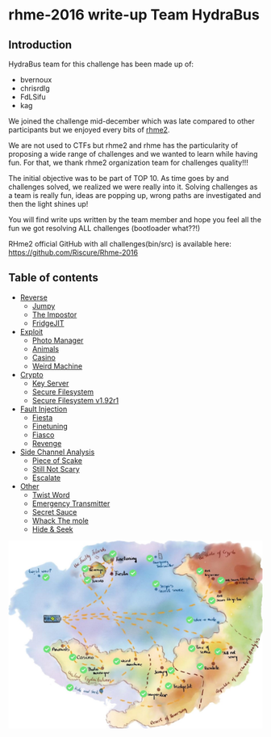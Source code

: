 # rhme-2016 write-up Team HydraBus

## Introduction

HydraBus team for this challenge has been made up of:
+ bvernoux
+ chrisrdlg
+ FdLSifu
+ kag

We joined the challenge mid-december which was late compared to other participants but we enjoyed every bits of [rhme2](http://rhme.riscure.com/challenges).

We are not used to CTFs but rhme2 and rhme has the particularity of proposing a wide range of challenges and we wanted to learn while having fun.
For that, we thank rhme2 organization team for challenges quality!!!

The initial objective was to be part of TOP 10. As time goes by and challenges solved, we realized we were really into it.
Solving challenges as a team is really fun, ideas are popping up, wrong paths are investigated and then the light shines up!

You will find write ups written by the team member and hope you feel all the fun we got resolving ALL challenges (bootloader what??!)

RHme2 official GitHub with all challenges(bin/src) is available here: https://github.com/Riscure/Rhme-2016

## Table of contents
 * [Reverse](Reverse)
   * [Jumpy](Reverse/Jumpy.md)
   * [The Impostor](Reverse/TheImpostor.md)
   * [FridgeJIT](Reverse/FridgeJIT.md)
 * [Exploit](Exploit)
   * [Photo Manager](Exploit/PhotoManager.md)
   * [Animals](Exploit/Animals.md)
   * [Casino](Exploit/Casino.md)
   * [Weird Machine](Exploit/WeirdMachine.md)
 * [Crypto](Crypto)
   * [Key Server](Crypto/KeyServer.md)
   * [Secure Filesystem](Crypto/SecureFilesystem.md)
   * [Secure Filesystem v1.92r1](Crypto/SecureFilesystemV1_92r1.md)
 * [Fault Injection](FaultInjection)
   * [Fiesta](FaultInjection/Fiesta.md)
   * [Finetuning](FaultInjection/Finetuning.md)
   * [Fiasco](FaultInjection/Fiasco.md)
   * [Revenge](FaultInjection/Revenge.md)
 * [Side Channel Analysis](SideChannelAnalysis)
   * [Piece of Scake](SideChannelAnalysis/PieceofSCAke.md)
   * [Still Not Scary](SideChannelAnalysis/StillNotScary.md)
   * [Escalate](SideChannelAnalysis/Escalate.md)
 * [Other](Other)
   * [Twist Word](Other/Twistword.md)
   * [Emergency Transmitter](Other/EmergencyTransmitter.md)
   * [Secret Sauce](Other/SecretSauce.md)
   * [Whack The mole](Other/WhackTheMole.md)
   * [Hide & Seek](Other/HideAndSeek.md)

![rhme2 map](quest-map_solved.jpg)
